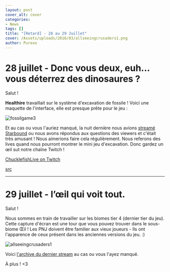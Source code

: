 ```yaml
---
layout: post
cover_alt: cover
categories:
- News
tags: []
title: "[Retard] - 28 au 29 Juillet"
cover: /Assets/uploads/2016/03/allseeingcrusaders1.png
author: Purexo
---
```


# 28 juillet - Donc vous deux, euh... vous déterrez des dinosaures ?
Salut !

**Healthire** travaillait sur le système d'excavation de fossile ! Voici une maquette de l'interface, elle est presque prête pour le jeu :

![fossilgame3](http://playstarbound.com/wp-content/uploads/2015/07/fossilgame3.png)

Et au cas ou vous l'auriez manqué, la nuit dernière nous avions [streamé Starbound](http://www.twitch.tv/chucklefishlive/c/6998147) ou nous avons répondus aux questions des viewers et c'était très amusant ! Nous aimerions faire cela régulièrement. Nous referons des lives quand nous pourront montrer le mini jeu d'excavation. Donc gardez un œil sut notre chaîne Twitch !

[ChucklefishLive on Twitch](http://www.twitch.tv/chucklefishlive)

[src](http://playstarbound.com/28th-july-so-you-two-uh-dig-up-dinosaurs/)

-------------

# 29 juillet - l’œil qui voit tout.
Salut !

Nous sommes en train de travailler sur les biomes tier 4 (dernier tier du jeu). Cette capture d'écran est une tour que vous pouvez trouver dans le sous-biome Œil ! Les PNJ doivent être familier aux vieux joueurs - Ils ont l'apparence de ceux présent dans les anciennes versions du jeu. :)

![allseeingcrusaders1](http://playstarbound.com/wp-content/uploads/2015/07/allseeingcrusaders1.png)

Voici [l'archive du dernier stream](http://www.twitch.tv/chucklefishlive/c/6999901) au cas ou vous l'ayez manqué.

À plus ! <3
